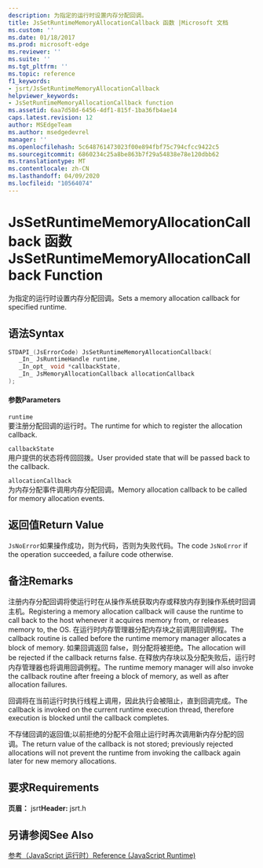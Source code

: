 ```yaml
---
description: 为指定的运行时设置内存分配回调。
title: JsSetRuntimeMemoryAllocationCallback 函数 |Microsoft 文档
ms.custom: ''
ms.date: 01/18/2017
ms.prod: microsoft-edge
ms.reviewer: ''
ms.suite: ''
ms.tgt_pltfrm: ''
ms.topic: reference
f1_keywords:
- jsrt/JsSetRuntimeMemoryAllocationCallback
helpviewer_keywords:
- JsSetRuntimeMemoryAllocationCallback function
ms.assetid: 6aa7d58d-6456-4df1-815f-1ba36fb4ae14
caps.latest.revision: 12
author: MSEdgeTeam
ms.author: msedgedevrel
manager: ''
ms.openlocfilehash: 5c648761473023f00e894fbf75c794cfcc9422c5
ms.sourcegitcommit: 6860234c25a8be863b7f29a54838e78e120dbb62
ms.translationtype: MT
ms.contentlocale: zh-CN
ms.lasthandoff: 04/09/2020
ms.locfileid: "10564074"
---
```

# <span data-ttu-id="a95e4-103">JsSetRuntimeMemoryAllocationCallback 函数</span><span class="sxs-lookup"><span data-stu-id="a95e4-103">JsSetRuntimeMemoryAllocationCallback Function</span></span>
<span data-ttu-id="a95e4-104">为指定的运行时设置内存分配回调。</span><span class="sxs-lookup"><span data-stu-id="a95e4-104">Sets a memory allocation callback for specified runtime.</span></span>  
  
## <span data-ttu-id="a95e4-105">语法</span><span class="sxs-lookup"><span data-stu-id="a95e4-105">Syntax</span></span>  
  
```cpp  
STDAPI_(JsErrorCode) JsSetRuntimeMemoryAllocationCallback(  
   _In_ JsRuntimeHandle runtime,  
   _In_opt_ void *callbackState,  
   _In_ JsMemoryAllocationCallback allocationCallback  
);  
```  
  
#### <span data-ttu-id="a95e4-106">参数</span><span class="sxs-lookup"><span data-stu-id="a95e4-106">Parameters</span></span>  
 `runtime`  
 <span data-ttu-id="a95e4-107">要注册分配回调的运行时。</span><span class="sxs-lookup"><span data-stu-id="a95e4-107">The runtime for which to register the allocation callback.</span></span>  
  
 `callbackState`  
 <span data-ttu-id="a95e4-108">用户提供的状态将传回回拨。</span><span class="sxs-lookup"><span data-stu-id="a95e4-108">User provided state that will be passed back to the callback.</span></span>  
  
 `allocationCallback`  
 <span data-ttu-id="a95e4-109">为内存分配事件调用内存分配回调。</span><span class="sxs-lookup"><span data-stu-id="a95e4-109">Memory allocation callback to be called for memory allocation events.</span></span>  
  
## <span data-ttu-id="a95e4-110">返回值</span><span class="sxs-lookup"><span data-stu-id="a95e4-110">Return Value</span></span>  
 <span data-ttu-id="a95e4-111">`JsNoError`如果操作成功，则为代码，否则为失败代码。</span><span class="sxs-lookup"><span data-stu-id="a95e4-111">The code `JsNoError` if the operation succeeded, a failure code otherwise.</span></span>  
  
## <span data-ttu-id="a95e4-112">备注</span><span class="sxs-lookup"><span data-stu-id="a95e4-112">Remarks</span></span>  
 <span data-ttu-id="a95e4-113">注册内存分配回调将使运行时在从操作系统获取内存或释放内存到操作系统时回调主机。</span><span class="sxs-lookup"><span data-stu-id="a95e4-113">Registering a memory allocation callback will cause the runtime to call back to the host whenever it acquires memory from, or releases memory to, the OS.</span></span> <span data-ttu-id="a95e4-114">在运行时内存管理器分配内存块之前调用回调例程。</span><span class="sxs-lookup"><span data-stu-id="a95e4-114">The callback routine is called before the runtime memory manager allocates a block of memory.</span></span> <span data-ttu-id="a95e4-115">如果回调返回 false，则分配将被拒绝。</span><span class="sxs-lookup"><span data-stu-id="a95e4-115">The allocation will be rejected if the callback returns false.</span></span> <span data-ttu-id="a95e4-116">在释放内存块以及分配失败后，运行时内存管理器也将调用回调例程。</span><span class="sxs-lookup"><span data-stu-id="a95e4-116">The runtime memory manager will also invoke the callback routine after freeing a block of memory, as well as after allocation failures.</span></span>  
  
 <span data-ttu-id="a95e4-117">回调将在当前运行时执行线程上调用，因此执行会被阻止，直到回调完成。</span><span class="sxs-lookup"><span data-stu-id="a95e4-117">The callback is invoked on the current runtime execution thread, therefore execution is blocked until the callback completes.</span></span>  
  
 <span data-ttu-id="a95e4-118">不存储回调的返回值;以前拒绝的分配不会阻止运行时再次调用新内存分配的回调。</span><span class="sxs-lookup"><span data-stu-id="a95e4-118">The return value of the callback is not stored; previously rejected allocations will not prevent the runtime from invoking the callback again later for new memory allocations.</span></span>  
  
## <span data-ttu-id="a95e4-119">要求</span><span class="sxs-lookup"><span data-stu-id="a95e4-119">Requirements</span></span>  
 <span data-ttu-id="a95e4-120">**页眉：** jsrt</span><span class="sxs-lookup"><span data-stu-id="a95e4-120">**Header:** jsrt.h</span></span>  
  
## <span data-ttu-id="a95e4-121">另请参阅</span><span class="sxs-lookup"><span data-stu-id="a95e4-121">See Also</span></span>  
 [<span data-ttu-id="a95e4-122">参考（JavaScript 运行时）</span><span class="sxs-lookup"><span data-stu-id="a95e4-122">Reference (JavaScript Runtime)</span></span>](../chakra-hosting/reference-javascript-runtime.md)